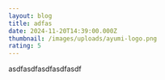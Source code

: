 ```yaml
---
layout: blog
title: adfas
date: 2024-11-20T14:39:00.000Z
thumbnail: /images/uploads/ayumi-logo.png
rating: 5
---
```

asdfasdfasdfasdfasdf
